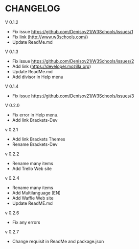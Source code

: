 CHANGELOG
=========

V 0.1.2

* Fix issue https://github.com/Denisov21/W3Schools/issues/1
* Fix link (http://www.w3schools.com/)
* Update ReadMe.md

V 0.1.3

* Fix issue https://github.com/Denisov21/W3Schools/issues/2
* Add link (https://developer.mozilla.org)
* Update ReadMe.md
* Add divisor in Help menu

V 0.1.4

* Fix issue https://github.com/Denisov21/W3Schools/issues/3

V 0.2.0

* Fix error in Help menu.
* Add link Brackets-Dev

v 0.2.1

* Add link Brackets Themes
* Rename Brackets-Dev

v 0.2.2

* Rename many items
* Add Trello Web site

v 0.2.4

* Rename many items
* Add Multilanguage (EN)
* Add Waffle Web site
* Update ReadME.md

v 0.2.6

* Fix any errors

v 0.2.7

* Change requisit in ReadMe and package.json
